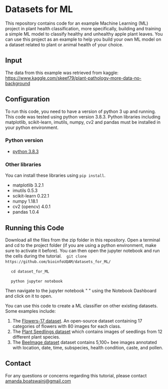 # Datasets for ML
This repository contains code for an example Machine Learning (ML) project in plant health classification, more specifically, building and training a simple ML model to classify healthy and unhealthy apple plant leaves. You can use this project as an example to help you build your own ML model on a dataset related to plant or animal health of your choice. 

## Input
The data from this example was retrieved from kaggle: https://www.kaggle.com/skeef79/plant-pathology-more-data-no-background

## Configuration
To run this code, you need to have a version of python 3 up and running. This code was tested using python version 3.8.3. Python libraries including matplotlib, scikit-learn, imutils, numpy, cv2 and pandas must be installed in your python environment. 

### Python version
* [python 3.8.3](https://www.python.org/downloads/release/python-383/)

### Other libraries 
You can install these libraries using  `pip install`. 
* matplotlib 3.2.1
* imutils 0.5.3
* scikit-learn 0.22.1
* numpy 1.18.1
* cv2 (opencv) 4.0.1
* pandas 1.0.4

## Running this Code
Download all the files from the zip folder in this repository. Open a terminal and cd to the project folder (if you are using a python environment, make sure to activate it before). You can then open the jupyter notebook and run the cells during the tutorial. 
 ` ` ` git clone https://github.com/bioinfoUQAM/datasets_for_ML/ ` ` ` 
 
  ` ` `  cd dataset_for_ML  ` ` ` 
  
 ` ` `  python jupyter notebook  ` ` ` 
 
 
Then navigate to the jupyter notebook "               " using the Notebook Dashboard and click on it to open. 
 
You can use this code to create a ML classifier on other existing datasets. Some examples include: 
1. The [Flowers-17 dataset](http://www.robots.ox.ac.uk/~vgg/data/flowers/17/). An open-source dataset containing 17 categories of flowers with 80 images for each class. 
2. The [Plant Seedlings dataset](https://www.kaggle.com/c/plant-seedlings-classification/data) which contains images of seedlings from 12 different plant species.
3. The [BeeImage dataset](https://www.kaggle.com/jenny18/honey-bee-annotated-images) dataset contains 5,100+ bee images annotated with location, date, time, subspecies, health condition, caste, and pollen.

## Contact
For any questions or concerns regarding this tutorial, please contact amanda.boatswainj@gmail.com
